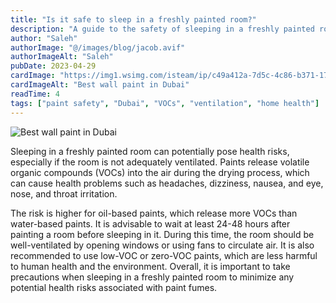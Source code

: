 ```yaml
---
title: "Is it safe to sleep in a freshly painted room?"
description: "A guide to the safety of sleeping in a freshly painted room in Dubai, with tips on VOCs, ventilation, and health precautions."
author: "Saleh"
authorImage: "@/images/blog/jacob.avif"
authorImageAlt: "Saleh"
pubDate: 2023-04-29
cardImage: "https://img1.wsimg.com/isteam/ip/c49a412a-7d5c-4c86-b371-17b58bdd84ac/pexels-malte-luk-1669754.jpg/:/rs=w:1280"
cardImageAlt: "Best wall paint in Dubai"
readTime: 4
tags: ["paint safety", "Dubai", "VOCs", "ventilation", "home health"]
---
```


![Best wall paint in Dubai](https://img1.wsimg.com/isteam/ip/c49a412a-7d5c-4c86-b371-17b58bdd84ac/pexels-malte-luk-1669754.jpg/:/rs=w:1280 "Best wall paint in Dubai")

  
Sleeping in a freshly painted room can potentially pose health risks, especially if the room is not adequately ventilated. Paints release volatile organic compounds (VOCs) into the air during the drying process, which can cause health problems such as headaches, dizziness, nausea, and eye, nose, and throat irritation.

The risk is higher for oil-based paints, which release more VOCs than water-based paints. It is advisable to wait at least 24-48 hours after painting a room before sleeping in it. During this time, the room should be well-ventilated by opening windows or using fans to circulate air. It is also recommended to use low-VOC or zero-VOC paints, which are less harmful to human health and the environment. Overall, it is important to take precautions when sleeping in a freshly painted room to minimize any potential health risks associated with paint fumes.